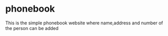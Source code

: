# phonebook

This is the simple phonebook website where name,address and number of the person can be added
